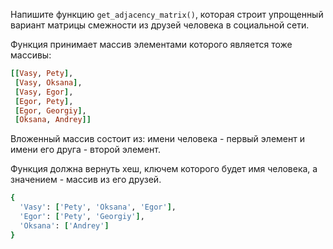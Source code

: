 Напишите функцию `get_adjacency_matrix()`, которая строит упрощенный вариант матрицы смежности из друзей человека в социальной сети.

Функция принимает массив элементами которого является тоже массивы:

```ruby
[[Vasy, Pety],
 [Vasy, Oksana],
 [Vasy, Egor],
 [Egor, Pety],
 [Egor, Georgiy],
 [Oksana, Andrey]]
```
Вложенный массив состоит из: имени человека - первый элемент и имени его друга - второй элемент.

Функция должна вернуть хеш, ключем которого будет имя человека, а значением - массив из его друзей.

```ruby
{
  'Vasy': ['Pety', 'Oksana', 'Egor'],
  'Egor': ['Pety', 'Georgiy'],
  'Oksana': ['Andrey']
}
```

